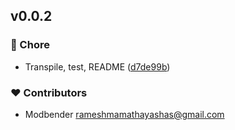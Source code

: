 
## v0.0.2


### 🏡 Chore

- Transpile, test, README ([d7de99b](https://github.com/modbender/nuxt-tiptap/commit/d7de99b))

### ❤️ Contributors

- Modbender <rameshmamathayashas@gmail.com>

